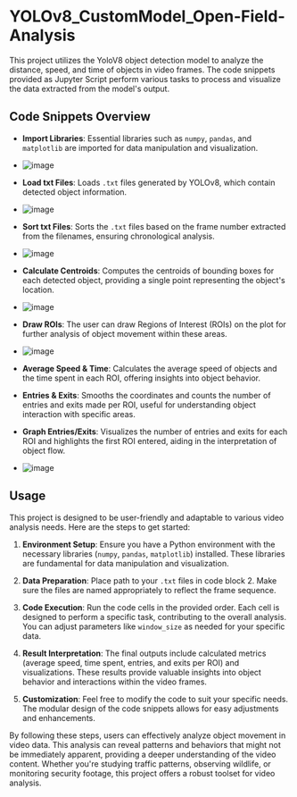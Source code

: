 # YOLOv8_CustomModel_Open-Field-Analysis

This project utilizes the YoloV8 object detection model to analyze the distance, speed, and time of objects in video frames. The code snippets provided as Jupyter Script perform various tasks to process and visualize the data extracted from the model's output.

## Code Snippets Overview

- **Import Libraries**: Essential libraries such as `numpy`, `pandas`, and `matplotlib` are imported for data manipulation and visualization.
- ![image](https://github.com/farhanaugustine/YOLOv8_CustomModel_Open-Field-Analysis/assets/54376988/aa525070-f293-4b9f-936d-ac9153e0bb9a)


- **Load txt Files**: Loads `.txt` files generated by YOLOv8, which contain detected object information.

- ![image](https://github.com/farhanaugustine/YOLOv8_CustomModel_Open-Field-Analysis/assets/54376988/b87cdad1-c8bb-4967-a8a8-e45208249e12)

- **Sort txt Files**: Sorts the `.txt` files based on the frame number extracted from the filenames, ensuring chronological analysis.
- ![image](https://github.com/farhanaugustine/YOLOv8_CustomModel_Open-Field-Analysis/assets/54376988/9a56b028-1770-4050-8c5f-3efc3121325e)


- **Calculate Centroids**: Computes the centroids of bounding boxes for each detected object, providing a single point representing the object's location.

- ![image](https://github.com/farhanaugustine/YOLOv8_CustomModel_Open-Field-Analysis/assets/54376988/d5bdf897-5ad1-4c61-b828-ecc9e9f9fdec)


- **Draw ROIs**: The user can draw Regions of Interest (ROIs) on the plot for further analysis of object movement within these areas.
- ![image](https://github.com/farhanaugustine/YOLOv8_CustomModel_Open-Field-Analysis/assets/54376988/c27e990d-f6d0-49e8-9c02-0597c5a67bab)


- **Average Speed & Time**: Calculates the average speed of objects and the time spent in each ROI, offering insights into object behavior.

- **Entries & Exits**: Smooths the coordinates and counts the number of entries and exits made per ROI, useful for understanding object interaction with specific areas.

- **Graph Entries/Exits**: Visualizes the number of entries and exits for each ROI and highlights the first ROI entered, aiding in the interpretation of object flow.

- ![image](https://github.com/farhanaugustine/YOLOv8_CustomModel_Open-Field-Analysis/assets/54376988/ecd7f4cb-11d7-4d36-a9b9-856d738c97a0)



## Usage

This project is designed to be user-friendly and adaptable to various video analysis needs. Here are the steps to get started:

1. **Environment Setup**: Ensure you have a Python environment with the necessary libraries (`numpy`, `pandas`, `matplotlib`) installed. These libraries are fundamental for data manipulation and visualization.

2. **Data Preparation**: Place path to your `.txt` files in code block 2. Make sure the files are named appropriately to reflect the frame sequence.

3. **Code Execution**: Run the code cells in the provided order. Each cell is designed to perform a specific task, contributing to the overall analysis. You can adjust parameters like `window_size` as needed for your specific data.

4. **Result Interpretation**: The final outputs include calculated metrics (average speed, time spent, entries, and exits per ROI) and visualizations. These results provide valuable insights into object behavior and interactions within the video frames.

5. **Customization**: Feel free to modify the code to suit your specific needs. The modular design of the code snippets allows for easy adjustments and enhancements.

By following these steps, users can effectively analyze object movement in video data. This analysis can reveal patterns and behaviors that might not be immediately apparent, providing a deeper understanding of the video content. Whether you're studying traffic patterns, observing wildlife, or monitoring security footage, this project offers a robust toolset for video analysis.
